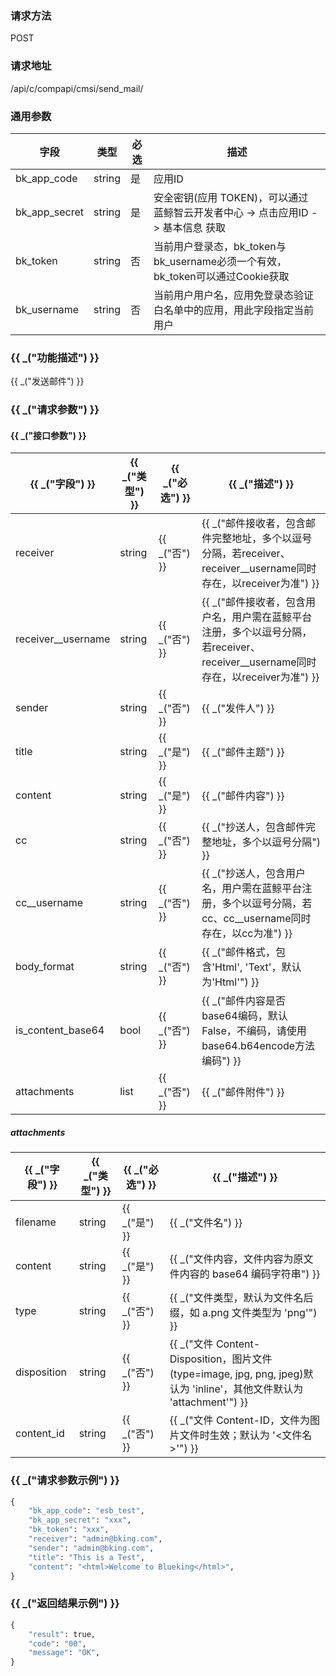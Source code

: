 
### 请求方法

POST


### 请求地址

/api/c/compapi/cmsi/send_mail/


### 通用参数

| 字段 | 类型 | 必选 |  描述 |
|-----------|------------|--------|------------|
| bk_app_code  |  string    | 是 | 应用ID     |
| bk_app_secret|  string    | 是 | 安全密钥(应用 TOKEN)，可以通过 蓝鲸智云开发者中心 -> 点击应用ID -> 基本信息 获取 |
| bk_token     |  string    | 否 | 当前用户登录态，bk_token与bk_username必须一个有效，bk_token可以通过Cookie获取 |
| bk_username  |  string    | 否 | 当前用户用户名，应用免登录态验证白名单中的应用，用此字段指定当前用户 |


### {{ _("功能描述") }}

{{ _("发送邮件") }}

### {{ _("请求参数") }}



#### {{ _("接口参数") }}

| {{ _("字段") }}               |  {{ _("类型") }}      | {{ _("必选") }}   |  {{ _("描述") }}      |
|--------------------|------------|--------|------------|
| receiver           |  string    | {{ _("否") }}     | {{ _("邮件接收者，包含邮件完整地址，多个以逗号分隔，若receiver、receiver__username同时存在，以receiver为准") }} |
| receiver__username |  string    | {{ _("否") }}     | {{ _("邮件接收者，包含用户名，用户需在蓝鲸平台注册，多个以逗号分隔，若receiver、receiver__username同时存在，以receiver为准") }} |
| sender             |  string    | {{ _("否") }}     | {{ _("发件人") }} |
| title              |  string    | {{ _("是") }}     | {{ _("邮件主题") }} |
| content            |  string    | {{ _("是") }}     | {{ _("邮件内容") }} |
| cc                 |  string    | {{ _("否") }}     | {{ _("抄送人，包含邮件完整地址，多个以逗号分隔") }} |
| cc__username       |  string    | {{ _("否") }}     | {{ _("抄送人，包含用户名，用户需在蓝鲸平台注册，多个以逗号分隔，若cc、cc__username同时存在，以cc为准") }} |
| body_format        |  string    | {{ _("否") }}     | {{ _("邮件格式，包含'Html', 'Text'，默认为'Html'") }} |
| is_content_base64  |  bool      | {{ _("否") }}     | {{ _("邮件内容是否base64编码，默认False，不编码，请使用base64.b64encode方法编码") }} |
| attachments        |  list      | {{ _("否") }}     | {{ _("邮件附件") }} |

##### attachments

| {{ _("字段") }}               |  {{ _("类型") }}      | {{ _("必选") }}   |  {{ _("描述") }}      |
|--------------------|------------|--------|------------|
| filename           |  string    | {{ _("是") }}     | {{ _("文件名") }}  |
| content            |  string    | {{ _("是") }}     | {{ _("文件内容，文件内容为原文件内容的 base64 编码字符串") }}  |
| type               |  string    | {{ _("否") }}     | {{ _("文件类型，默认为文件名后缀，如 a.png 文件类型为 'png'") }} |
| disposition        |  string    | {{ _("否") }}     | {{ _("文件 Content-Disposition，图片文件(type=image, jpg, png, jpeg)默认为 'inline'，其他文件默认为 'attachment'")  }}  |
| content_id         |  string    | {{ _("否") }}     | {{ _("文件 Content-ID，文件为图片文件时生效；默认为 '<文件名>'") }} |

### {{ _("请求参数示例") }}

```python
{
    "bk_app_code": "esb_test",
    "bk_app_secret": "xxx",
    "bk_token": "xxx",
    "receiver": "admin@bking.com",
    "sender": "admin@bking.com",
    "title": "This is a Test",
    "content": "<html>Welcome to Blueking</html>",
}
```

### {{ _("返回结果示例") }}

```python
{
    "result": true,
    "code": "00",
    "message": "OK",
}
```